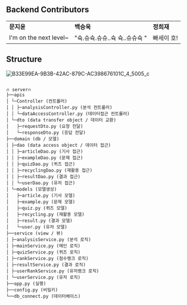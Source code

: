 ## Backend Contributors

<table>
<td> <strong>문지윤</strong> </td>
<td> <strong>백승욱</strong> </td>
<td> <strong>정희재</strong> </td>

<tr>
<td> I'm on the next level~ </td>
<td> "슉.슈슉.슈슈..슉 슉..슈슈슉 " </td>
<td> 빠세이 호! </td>
</table>

## Structure

![B33E99EA-9B3B-42AC-879C-AC398676101C_4_5005_c](https://user-images.githubusercontent.com/52040901/138164998-c371bd8e-c526-41fd-8f8e-65fb13f8f2ee.jpeg)

<pre>
<code>
🔥 server🔥
├──apis
│ └─Controller (컨트롤러)
│ │ ├─analysisController.py (분석 컨트롤러)
│ │ └─dataAccessController.py (데이터접근 컨트롤러)
│ └─dto (data transfer object / 데이터 교환)
│   ├─requestDto.py (요청 전달)
│   └─responseDto.py (응답 전달)
├──domain (db / 모델)
│ ├─dao (data access object / 데이터 접근)
│ │ ├─articleDao.py (기사 접근)
│ │ ├─exampleDao.py (문제 접근)
│ │ ├─quizDao.py (퀴즈 접근)
│ │ ├─recyclingDao.py (재활용 접근)
│ │ ├─resultDao.py (결과 접근)
│ │ └─userDao.py (유저 접근)
│ └─models (모델생성)
│   ├─article.py (기사 모델)
│   ├─example.py (문제 모델)
│   ├─quiz.py (퀴즈 모델)
│   ├─recycling.py (재활용 모델)
│   ├─result.py (결과 모델)
│   └─user.py (유저 모델)
├──service (view / 뷰)
│ ├─analysisService.py (분석 로직)
│ ├─mainService.py (메인 로직)
│ ├─quizService.py (퀴즈 로직)
│ ├─rankService.py (점수랭크 로직)
│ ├─resultService.py (결과 로직)
│ ├─userRankService.py (유저랭크 로직)
│ └─userService.py (유저 로직)
├──app.py (실행)
├──config.py (비밀키)
└──db_connect.py (데이터베이스)

</code>
</pre>
